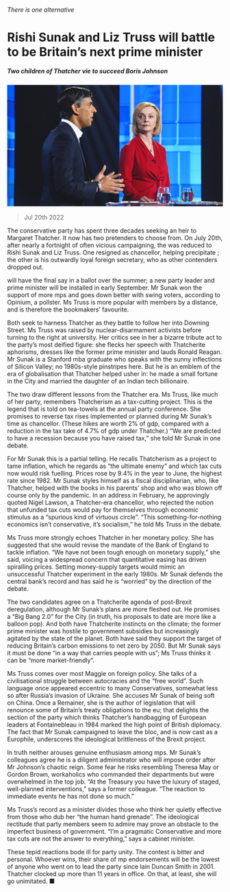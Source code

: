 ###### There is one alternative

# Rishi Sunak and Liz Truss will battle to be Britain’s next prime minister 

##### Two children of Thatcher vie to succeed Boris Johnson 

![image](images/20220723_BRP001.jpg) 

> Jul 20th 2022 

The conservative party has spent three decades seeking an heir to Margaret Thatcher. It now has two pretenders to choose from. On July 20th, after nearly a fortnight of often vicious campaigning, the  was reduced to Rishi Sunak and Liz Truss. One resigned as chancellor, helping precipitate ; the other is his outwardly loyal foreign secretary, who  as other contenders dropped out. 

 will have the final say in a ballot over the summer; a new party leader and prime minister will be installed in early September. Mr Sunak won the support of more mps and goes down better with swing voters, according to Opinium, a pollster. Ms Truss is more popular with members by a distance, and is therefore the bookmakers’ favourite. 

Both seek to harness Thatcher as they battle to follow her into Downing Street. Ms Truss was raised by nuclear-disarmament activists before turning to the right at university. Her critics see in her a bizarre tribute act to the party’s most deified figure: she flecks her speech with Thatcherite aphorisms, dresses like the former prime minister and lauds Ronald Reagan. Mr Sunak is a Stanford mba graduate who speaks with the sunny inflections of Silicon Valley; no 1980s-style pinstripes here. But he is an emblem of the era of globalisation that Thatcher helped usher in: he made a small fortune in the City and married the daughter of an Indian tech billionaire. 

The two draw different lessons from the Thatcher era. Ms Truss, like much of her party, remembers Thatcherism as a tax-cutting project. This is the legend that is told on tea-towels at the annual party conference. She promises to reverse tax rises implemented or planned during Mr Sunak’s time as chancellor. (These hikes are worth 2% of gdp, compared with a reduction in the tax take of 4.7% of gdp under Thatcher.) “We are predicted to have a recession because you have raised tax,” she told Mr Sunak in one debate. 

For Mr Sunak this is a partial telling. He recalls Thatcherism as a project to tame inflation, which he regards as “the ultimate enemy” and which tax cuts now would risk fuelling. Prices rose by 9.4% in the year to June, the highest rate since 1982. Mr Sunak styles himself as a fiscal disciplinarian, who, like Thatcher, helped with the books in his parents’ shop and who was blown off course only by the pandemic. In an address in February, he approvingly quoted Nigel Lawson, a Thatcher-era chancellor, who rejected the notion that unfunded tax cuts would pay for themselves through economic stimulus as a “spurious kind of virtuous circle”. “This something-for-nothing economics isn’t conservative, it’s socialism,” he told Ms Truss in the debate. 

Ms Truss more strongly echoes Thatcher in her monetary policy. She has suggested that she would revise the mandate of the Bank of England to tackle inflation. “We have not been tough enough on monetary supply,” she said, voicing a widespread concern that quantitative easing has driven spiralling prices. Setting money-supply targets would mimic an unsuccessful Thatcher experiment in the early 1980s. Mr Sunak defends the central bank’s record and has said he is “worried” by the direction of the debate. 

The two candidates agree on a Thatcherite agenda of post-Brexit deregulation, although Mr Sunak’s plans are more fleshed out. He promises a “Big Bang 2.0” for the City (in truth, his proposals to date are more like a balloon pop). And both have Thatcherite instincts on the climate; the former prime minister was hostile to government subsidies but increasingly agitated by the state of the planet. Both have said they support the target of reducing Britain’s carbon emissions to net zero by 2050. But Mr Sunak says it must be done “in a way that carries people with us”; Ms Truss thinks it can be “more market-friendly”.

Ms Truss comes over most Maggie on foreign policy. She talks of a civilisational struggle between autocracies and the “free world”. Such language once appeared eccentric to many Conservatives, somewhat less so after Russia’s invasion of Ukraine. She accuses Mr Sunak of being soft on China. Once a Remainer, she is the author of legislation that will renounce some of Britain’s treaty obligations to the eu; that delights the section of the party which thinks Thatcher’s handbagging of European leaders at Fontainebleau in 1984 marked the high point of British diplomacy. The fact that Mr Sunak campaigned to leave the bloc, and is now cast as a Europhile, underscores the ideological brittleness of the Brexit project. 

In truth neither arouses genuine enthusiasm among mps. Mr Sunak’s colleagues agree he is a diligent administrator who will impose order after Mr Johnson’s chaotic reign. Some fear he risks resembling Theresa May or Gordon Brown, workaholics who commanded their departments but were overwhelmed in the top job. “At the Treasury you have the luxury of staged, well-planned interventions,” says a former colleague. “The reaction to immediate events he has not done so much.” 

Ms Truss’s record as a minister divides those who think her quietly effective from those who dub her “the human hand grenade”. The ideological rectitude that party members seem to admire may prove an obstacle to the imperfect business of government. “I’m a pragmatic Conservative and more tax cuts are not the answer to everything,” says a cabinet minister. 

These tepid reactions bode ill for party unity. The contest is bitter and personal. Whoever wins, their share of mp endorsements will be the lowest of anyone who went on to lead the party since Iain Duncan Smith in 2001. Thatcher clocked up more than 11 years in office. On that, at least, she will go unimitated. ■

